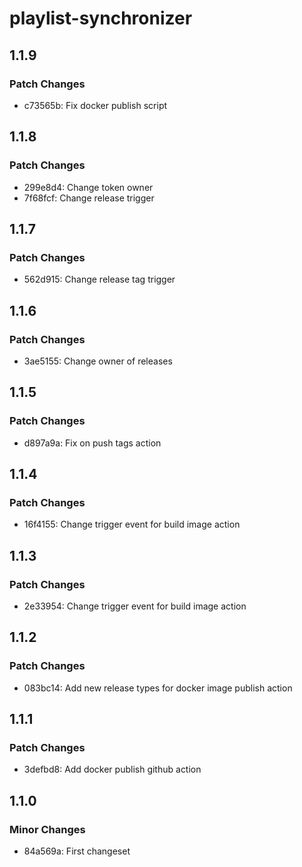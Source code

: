 # playlist-synchronizer

## 1.1.9

### Patch Changes

-   c73565b: Fix docker publish script

## 1.1.8

### Patch Changes

-   299e8d4: Change token owner
-   7f68fcf: Change release trigger

## 1.1.7

### Patch Changes

-   562d915: Change release tag trigger

## 1.1.6

### Patch Changes

-   3ae5155: Change owner of releases

## 1.1.5

### Patch Changes

-   d897a9a: Fix on push tags action

## 1.1.4

### Patch Changes

-   16f4155: Change trigger event for build image action

## 1.1.3

### Patch Changes

-   2e33954: Change trigger event for build image action

## 1.1.2

### Patch Changes

-   083bc14: Add new release types for docker image publish action

## 1.1.1

### Patch Changes

-   3defbd8: Add docker publish github action

## 1.1.0

### Minor Changes

-   84a569a: First changeset
